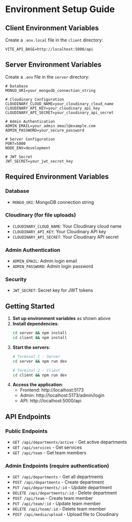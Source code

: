 # Environment Setup Guide

## Client Environment Variables

Create a `.env.local` file in the `client` directory:

```env
VITE_API_BASE=http://localhost:5000/api
```

## Server Environment Variables

Create a `.env` file in the `server` directory:

```env
# Database
MONGO_URI=your_mongodb_connection_string

# Cloudinary Configuration
CLOUDINARY_CLOUD_NAME=your_cloudinary_cloud_name
CLOUDINARY_API_KEY=your_cloudinary_api_key
CLOUDINARY_API_SECRET=your_cloudinary_api_secret

# Admin Authentication
ADMIN_EMAIL=your_admin_email@example.com
ADMIN_PASSWORD=your_secure_password

# Server Configuration
PORT=5000
NODE_ENV=development

# JWT Secret
JWT_SECRET=your_jwt_secret_key
```

## Required Environment Variables

### Database
- `MONGO_URI`: MongoDB connection string

### Cloudinary (for file uploads)
- `CLOUDINARY_CLOUD_NAME`: Your Cloudinary cloud name
- `CLOUDINARY_API_KEY`: Your Cloudinary API key
- `CLOUDINARY_API_SECRET`: Your Cloudinary API secret

### Admin Authentication
- `ADMIN_EMAIL`: Admin login email
- `ADMIN_PASSWORD`: Admin login password

### Security
- `JWT_SECRET`: Secret key for JWT tokens

## Getting Started

1. **Set up environment variables** as shown above
2. **Install dependencies**:
   ```bash
   cd server && npm install
   cd client && npm install
   ```
3. **Start the servers**:
   ```bash
   # Terminal 1 - Server
   cd server && npm run dev
   
   # Terminal 2 - Client
   cd client && npm run dev
   ```
4. **Access the application**:
   - Frontend: http://localhost:5173
   - Admin: http://localhost:5173/admin/login
   - API: http://localhost:5000/api

## API Endpoints

### Public Endpoints
- `GET /api/departments/active` - Get active departments
- `GET /api/services` - Get services
- `GET /api/team` - Get team members

### Admin Endpoints (require authentication)
- `GET /api/departments` - Get all departments
- `POST /api/departments` - Create department
- `PUT /api/departments/:id` - Update department
- `DELETE /api/departments/:id` - Delete department
- `POST /api/team` - Create team member
- `PUT /api/team/:id` - Update team member
- `DELETE /api/team/:id` - Delete team member
- `POST /api/media/upload` - Upload file to Cloudinary 